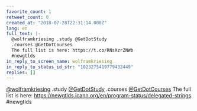 ```yaml
---
favorite_count: 1
retweet_count: 0
created_at: "2018-07-28T22:31:14.000Z"
lang: en
full_text: |-
  @wolframkriesing .study @GetDotStudy 
  .courses @GetDotCourses 
  The full list is here: https://t.co/RNsXzrZNWb
  #newgtlds
in_reply_to_screen_name: wolframkriesing
in_reply_to_status_id_str: "1023275419779432449"
replies: []
---
```


[@wolframkriesing](https://twitter.com/wolframkriesing) .study
[@GetDotStudy](https://twitter.com/GetDotStudy) .courses
[@GetDotCourses](https://twitter.com/GetDotCourses) The full list is here:
<https://newgtlds.icann.org/en/program-status/delegated-strings> #newgtlds
